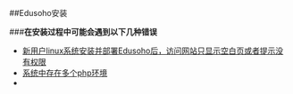 ##Edusoho安装 

###**在安装过程中可能会遇到以下几种错误**

* [新用户linux系统安装并部署Edusoho后，访问网站只显示空白页或者提示没有权限](Edusoho权限设置.md)
* [系统中存在多个php环境](PHP配置问题)
* []()